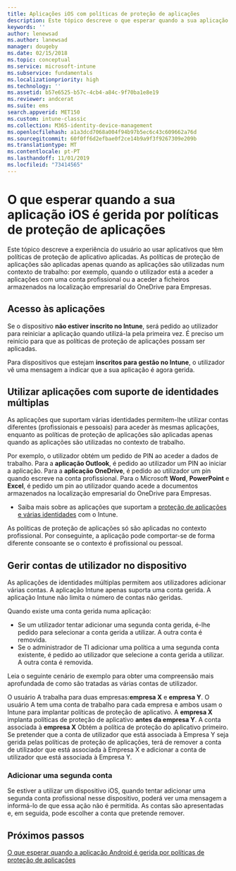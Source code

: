 ```yaml
---
title: Aplicações iOS com políticas de proteção de aplicações
description: Este tópico descreve o que esperar quando a sua aplicação iOS é gerida por políticas de proteção de aplicações.
keywords: ''
author: lenewsad
ms.author: lanewsad
manager: dougeby
ms.date: 02/15/2018
ms.topic: conceptual
ms.service: microsoft-intune
ms.subservice: fundamentals
ms.localizationpriority: high
ms.technology: ''
ms.assetid: b57e6525-b57c-4cb4-a84c-9f70ba1e8e19
ms.reviewer: andcerat
ms.suite: ems
search.appverid: MET150
ms.custom: intune-classic
ms.collection: M365-identity-device-management
ms.openlocfilehash: a1a3dcd7068a004f94b97b5ec6c43c609662a76d
ms.sourcegitcommit: 60f0ff6d2efbae0f2ce14b9a9f3f9267309e209b
ms.translationtype: MT
ms.contentlocale: pt-PT
ms.lasthandoff: 11/01/2019
ms.locfileid: "73414565"
---
```

# <a name="what-to-expect-when-your-ios-app-is-managed-by-app-protection-policies"></a>O que esperar quando a sua aplicação iOS é gerida por políticas de proteção de aplicações

 Este tópico descreve a experiência do usuário ao usar aplicativos que têm políticas de proteção de aplicativo aplicadas. As políticas de proteção de aplicações são aplicadas apenas quando as aplicações são utilizadas num contexto de trabalho: por exemplo, quando o utilizador está a aceder a aplicações com uma conta profissional ou a aceder a ficheiros armazenados na localização empresarial do OneDrive para Empresas.

## <a name="access-apps"></a>Acesso às aplicações

Se o dispositivo **não estiver inscrito no Intune**, será pedido ao utilizador para reiniciar a aplicação quando utilizá-la pela primeira vez. É preciso um reinício para que as políticas de proteção de aplicações possam ser aplicadas.

<!--- The following screenshot from the Skype app illustrates this restart request: --->

<!---  ![Screenshot of the iOS device showing PIN prompt](./media/end-user-mam-apps-ios/iOS_AppPINPrompt.png) --->

Para dispositivos que estejam **inscritos para gestão no Intune**, o utilizador vê uma mensagem a indicar que a sua aplicação é agora gerida.

## <a name="use-apps-with-multi-identity-support"></a>Utilizar aplicações com suporte de identidades múltiplas

As aplicações que suportam várias identidades permitem-lhe utilizar contas diferentes (profissionais e pessoais) para aceder às mesmas aplicações, enquanto as políticas de proteção de aplicações são aplicadas apenas quando as aplicações são utilizadas no contexto de trabalho.  

Por exemplo, o utilizador obtém um pedido de PIN ao aceder a dados de trabalho. Para a **aplicação Outlook**, é pedido ao utilizador um PIN ao iniciar a aplicação. Para a **aplicação OneDrive**, é pedido ao utilizador um pin quando escreve na conta profissional.  Para o Microsoft **Word**, **PowerPoint** e **Excel**, é pedido um pin ao utilizador quando acede a documentos armazenados na localização empresarial do OneDrive para Empresas.

- Saiba mais sobre as aplicações que suportam a [proteção de aplicações e várias identidades](https://www.microsoft.com/cloud-platform/microsoft-intune-apps) com o Intune.

As políticas de proteção de aplicações só são aplicadas no contexto profissional. Por conseguinte, a aplicação pode comportar-se de forma diferente consoante se o contexto é profissional ou pessoal.

## <a name="manage-user-accounts-on-the-device"></a>Gerir contas de utilizador no dispositivo

As aplicações de identidades múltiplas permitem aos utilizadores adicionar várias contas.  A aplicação Intune apenas suporta uma conta gerida.  A aplicação Intune não limita o número de contas não geridas.

Quando existe uma conta gerida numa aplicação:

- Se um utilizador tentar adicionar uma segunda conta gerida, é-lhe pedido para selecionar a conta gerida a utilizar.  A outra conta é removida.
- Se o administrador de TI adicionar uma política a uma segunda conta existente, é pedido ao utilizador que selecione a conta gerida a utilizar.  A outra conta é removida.

Leia o seguinte cenário de exemplo para obter uma compreensão mais aprofundada de como são tratadas as várias contas de utilizador.

O usuário A trabalha para duas empresas:**empresa X** e **empresa Y**. O usuário A tem uma conta de trabalho para cada empresa e ambos usam o Intune para implantar políticas de proteção de aplicativo. A **empresa X** implanta políticas de proteção de aplicativo **antes** **da empresa Y**. A conta associada à **empresa X** Obtém a política de proteção do aplicativo primeiro. Se pretender que a conta de utilizador que está associada à Empresa Y seja gerida pelas políticas de proteção de aplicações, terá de remover a conta de utilizador que está associada à Empresa X e adicionar a conta de utilizador que está associada à Empresa Y.

### <a name="add-a-second-account"></a>Adicionar uma segunda conta

Se estiver a utilizar um dispositivo iOS, quando tentar adicionar uma segunda conta profissional nesse dispositivo, poderá ver uma mensagem a informá-lo de que essa ação não é permitida. As contas são apresentadas e, em seguida, pode escolher a conta que pretende remover.

## <a name="next-steps"></a>Próximos passos

[O que esperar quando a aplicação Android é gerida por políticas de proteção de aplicações](end-user-mam-apps-android.md)
